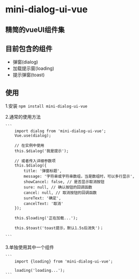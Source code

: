 # mini-dialog-ui-vue

## 精简的vueUI组件集

## 目前包含的组件
- 弹窗(dialog)
- 加载提示窗(loading)
- 提示弹窗(toast)

## 使用
1.安装
    `npm install mini-dialog-ui-vue`

2.通常的使用方法

    ```
        import dialog from 'mini-dialog-ui-vue';
        Vue.use(dialog);

        // 在实例中使用
        this.$dialog('我是提示');

        // 或者传入详细参数项
        this.$dialog({
            title: '弹窗标题',
            message: '字符串或字符串数组，当是数组时，可以多行显示',
            showCancel: false, // 是否显示取消按钮
            sure: null, // 确认按钮的回调函数
            cancel: null, // 取消按钮的回调函数
            sureText: '确定',
            cancelText: '取消'
        });

        this.$loading('正在加载...');

        this.$toast('toast提示，默认1.5s后消失')；
        
    ```
3.单独使用其中一个组件

    ```
        import {loading} from 'mini-dialog-ui-vue';

        loading('loading...');
    ```